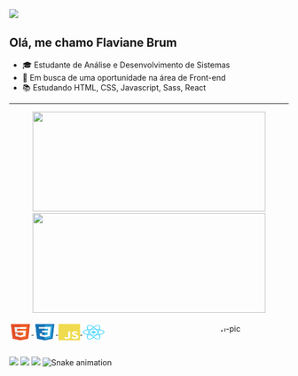 <img src="https://user-images.githubusercontent.com/77207253/176028415-20768fe9-6f73-4c3a-87cc-0d5678bd80df.gif" />

<h2>Olá, me chamo Flaviane Brum </h2>

 - :mortar_board: Estudante de Análise e Desenvolvimento de Sistemas<br>
 - :dart: Em busca de uma oportunidade na área de Front-end<br>
 - :books: Estudando HTML, CSS, Javascript, Sass, React
  
<hr>  
  
<div align="center">
  <a href="https://github.com/Flaviane-Brum">
  <img height="180em" src="https://github-readme-stats.vercel.app/api?username=Flaviane-Brum&show_icons=true&theme=omni&include_all_commits=true&count_private=true&title_color=e9c0cf"  width=420  />
  <img height="180em" width=420 src="https://github-readme-stats.vercel.app/api/top-langs/?username=Flaviane-Brum&layout=compact&langs_count=7&theme=omni&title_color=e9c0cf" />
</div> 
  
<div style="display: inline_block" ><br>  
  <img align="center" alt="Flavi-HTML" height="30" width="40" src="https://raw.githubusercontent.com/devicons/devicon/master/icons/html5/html5-original.svg">
  <img align="center" alt="Flavi-CSS" height="30" width="40" src="https://raw.githubusercontent.com/devicons/devicon/master/icons/css3/css3-original.svg">
  <img align="center" alt="Flavi-Js" height="30" width="40" src="https://raw.githubusercontent.com/devicons/devicon/master/icons/javascript/javascript-plain.svg">
  <img align="center" alt="Flavi-React" height="30" width="40" src="https://raw.githubusercontent.com/devicons/devicon/master/icons/react/react-original.svg">
  <img align="right" alt="Flavi-pic" height="160" width="160" style="border-radius:50%" src="https://user-images.githubusercontent.com/77207253/153729185-842ce334-0e39-4ad1-a4e9-475fad1d2c98.gif?width=676&height=676">
</div>
  
  ##
 
<div> 



  <a href = "mailto:flavianebs3@gmail.com"><img src="https://img.shields.io/badge/Gmail-D14836?style=for-the-badge&logo=gmail&logoColor=white" target="_blank"></a>
  <a href="https://www.linkedin.com/in/flaviane-brum/" target="_blank"><img src="https://img.shields.io/badge/-LinkedIn-%230077B5?style=for-the-badge&logo=linkedin&logoColor=white" target="_blank" ></a> 
    <a href="https://portfolio-flaviane-brum.vercel.app/" target="_blank"><img src="https://vercelbadge.vercel.app/api/Flaviane-Brum/Portfolio-pessoal?style=for-the-badge" target="_blank"></a> 
  ![Snake animation](https://github.com/Flaviane-Brum/Flaviane-Brum/blob/output/github-contribution-grid-snake.svg)
 
</div>

